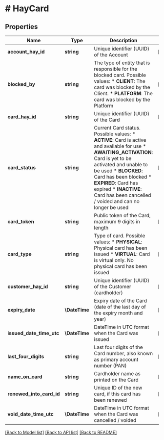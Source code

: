# # HayCard

## Properties

Name | Type | Description | Notes
------------ | ------------- | ------------- | -------------
**account_hay_id** | **string** | Unique identifier (UUID) of the Account | [optional]
**blocked_by** | **string** | The type of entity that is responsible for the blocked card. Possible values:  * **CLIENT**: The card was blocked by the Client.  * **PLATFORM**: The card was blocked by the Platform | [optional]
**card_hay_id** | **string** | Unique identifier (UUID) of the Card | [optional]
**card_status** | **string** | Current Card status. Possible values:  * **ACTIVE**: Card is active and available for use  * **AWAITING_ACTIVATION**: Card is yet to be activated and unable to be used  * **BLOCKED**: Card has been blocked  * **EXPIRED**: Card has expired  * **INACTIVE**: Card has been cancelled / voided and can no longer be used | [optional]
**card_token** | **string** | Public token of the Card, maximum 9 digits in length | [optional]
**card_type** | **string** | Type of card. Possible values:  * **PHYSICAL**: Physical card has been issued  * **VIRTUAL**: Card is virtual only. No physical card has been issued | [optional]
**customer_hay_id** | **string** | Unique identifier (UUID) of the Customer (cardholder) | [optional]
**expiry_date** | **\DateTime** | Expiry date of the Card (date of the last day of the expiry month and year) | [optional]
**issued_date_time_utc** | **\DateTime** | DateTime in UTC format when the Card was issued | [optional]
**last_four_digits** | **string** | Last four digits of the Card number, also known as primary account number (PAN) | [optional]
**name_on_card** | **string** | Cardholder name as printed on the Card | [optional]
**renewed_into_card_id** | **string** | Unique ID of the new card, if this card has been renewed | [optional]
**void_date_time_utc** | **\DateTime** | DateTime in UTC format when the Card was cancelled / voided | [optional]

[[Back to Model list]](../../README.md#models) [[Back to API list]](../../README.md#endpoints) [[Back to README]](../../README.md)
